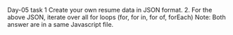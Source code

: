 Day-05 task
1 Create your own resume data in JSON format.
2. For the above JSON, iterate over all for loops (for, for in, for of, forEach)
Note: Both answer are in a same Javascript file.
